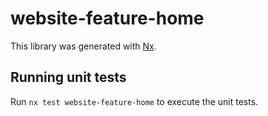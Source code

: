 # website-feature-home

This library was generated with [Nx](https://nx.dev).

## Running unit tests

Run `nx test website-feature-home` to execute the unit tests.
